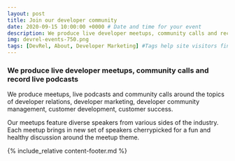 ```yaml
---
layout: post
title: Join our developer community
date: 2020-09-15 10:00:00 +0000 # Date and time for your event
description: We produce live developer meetups, community calls and record live podcasts. # Post description
img: devrel-events-750.png
tags: [DevRel, About, Developer Marketing] #Tags help site visitors find events. Add an own tag i.e. DevrelFolks and a city, if you feel like it 
---
```


### We produce live developer meetups, community calls and record live podcasts

We produce meetups, live podcasts and community calls around the topics of developer relations, developer marketing, developer community management, customer development, customer success. 

Our meetups feature diverse speakers from various sides of the industry. Each meetup brings in new set of speakers cherrypicked for a fun and healthy discussion around the meetup theme.

{% include_relative content-footer.md %}